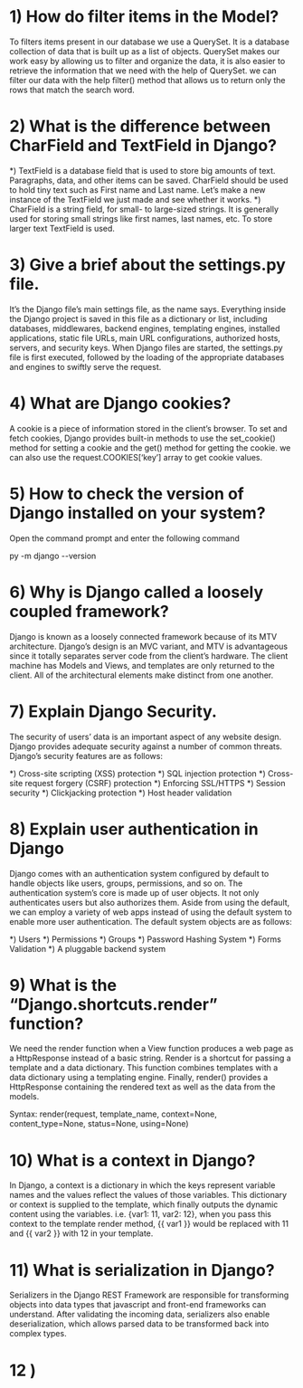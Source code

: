 # 1) How do filter items in the Model?

To filters items present in our database we use a QuerySet. It is a database collection of data that is built up as a list of objects. QuerySet makes our work easy by allowing us to filter and organize the data, it is also easier to retrieve the information that we need with the help of QuerySet. we can filter our data with the help filter() method that allows us to return only the rows that match the search word.

# 2) What is the difference between CharField and TextField in Django?

*) TextField is a database field that is used to store big amounts of text. Paragraphs, data, and other items can be saved. CharField should be used to hold tiny text such as First name and Last name. Let’s make a new instance of the TextField we just made and see whether it works.
*) CharField is a string field, for small- to large-sized strings. It is generally used for storing small strings like first names, last names, etc. To store larger text TextField is used.

# 3) Give a brief about the settings.py file.

It’s the Django file’s main settings file, as the name says. Everything inside the Django project is saved in this file as a dictionary or list, including databases, middlewares, backend engines, templating engines, installed applications, static file URLs, main URL configurations, authorized hosts, servers, and security keys. When Django files are started, the settings.py file is first executed, followed by the loading of the appropriate databases and engines to swiftly serve the request.

# 4) What are Django cookies?

A cookie is a piece of information stored in the client’s browser. To set and fetch cookies, Django provides built-in methods to use the set_cookie() method for setting a cookie and the get() method for getting the cookie. we can also use the request.COOKIES[‘key’] array to get cookie values.

# 5) How to check the version of Django installed on your system?

Open the command prompt and enter the following command

py -m django --version

# 6) Why is Django called a loosely coupled framework?

Django is known as a loosely connected framework because of its MTV architecture. Django’s design is an MVC variant, and MTV is advantageous since it totally separates server code from the client’s hardware. The client machine has Models and Views, and templates are only returned to the client. All of the architectural elements make distinct from one another.

# 7) Explain Django Security.

The security of users’ data is an important aspect of any website design. Django provides adequate security against a number of common threats. Django’s security features are as follows:

*) Cross-site scripting (XSS) protection
*) SQL injection protection
*) Cross-site request forgery (CSRF) protection
*) Enforcing SSL/HTTPS
*) Session security
*) Clickjacking protection
*) Host header validation

# 8) Explain user authentication in Django

Django comes with an authentication system configured by default to handle objects like users, groups, permissions, and so on. The authentication system’s core is made up of user objects. It not only authenticates users but also authorizes them. Aside from using the default, we can employ a variety of web apps instead of using the default system to enable more user authentication. The default system objects are as follows:

*) Users
*) Permissions
*) Groups
*) Password Hashing System
*) Forms Validation
*) A pluggable backend system

# 9) What is the “Django.shortcuts.render” function?

We need the render function when a View function produces a web page as a HttpResponse instead of a basic string. Render is a shortcut for passing a template and a data dictionary. This function combines templates with a data dictionary using a templating engine. Finally, render() provides a HttpResponse containing the rendered text as well as the data from the models.

Syntax: render(request, template_name, context=None, content_type=None, status=None, using=None)

# 10) What is a context in Django?

In Django, a context is a dictionary in which the keys represent variable names and the values reflect the values of those variables. This dictionary or context is supplied to the template, which finally outputs the dynamic content using the variables. i.e. {var1: 11, var2: 12}, when you pass this context to the template render method, {{ var1 }} would be replaced with 11 and {{ var2 }} with 12 in your template.

# 11) What is serialization in Django?

Serializers in the Django REST Framework are responsible for transforming objects into data types that javascript and front-end frameworks can understand. After validating the incoming data, serializers also enable deserialization, which allows parsed data to be transformed back into complex types.

# 12 )

